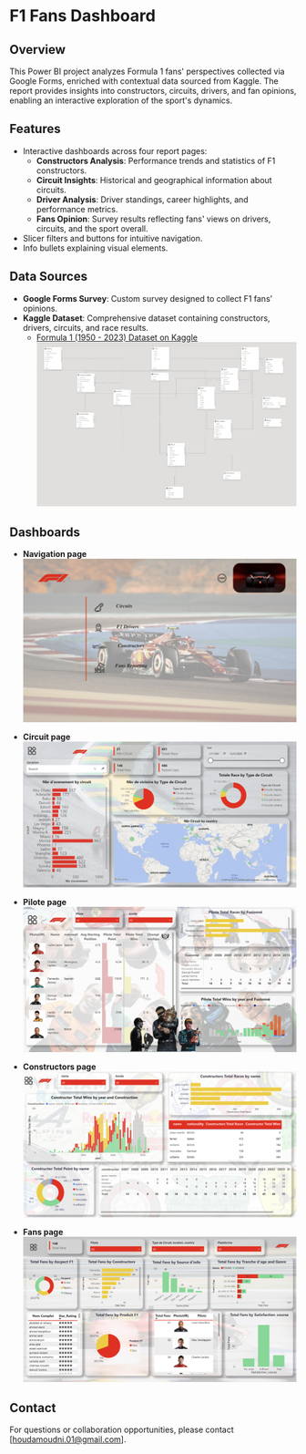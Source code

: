 # F1 Fans Dashboard

## Overview

This Power BI project analyzes Formula 1 fans' perspectives collected via Google Forms, enriched with contextual data sourced from Kaggle. The report provides insights into constructors, circuits, drivers, and fan opinions, enabling an interactive exploration of the sport's dynamics.

## Features

- Interactive dashboards across four report pages:
  - **Constructors Analysis**: Performance trends and statistics of F1 constructors.
  - **Circuit Insights**: Historical and geographical information about circuits.
  - **Driver Analysis**: Driver standings, career highlights, and performance metrics.
  - **Fans Opinion**: Survey results reflecting fans' views on drivers, circuits, and the sport overall.
- Slicer filters and buttons for intuitive navigation.
- Info bullets explaining visual elements.

## Data Sources

- **Google Forms Survey**: Custom survey designed to collect F1 fans’ opinions.
- **Kaggle Dataset**: Comprehensive dataset containing constructors, drivers, circuits, and race results.
  - [Formula 1 (1950 - 2023) Dataset on Kaggle](https://www.kaggle.com/datasets/rohanrao/formula-1-world-championship-1950-2020)
![Alt text](images/data_model.png)

## Dashboards 

- **Navigation page**
![Alt text](images/Dashboards/nav_page.png)

- **Circuit page**
![Alt text](images/Dashboards/circuit_page.png)

- **Pilote page**
![Alt text](images/Dashboards/pilote_page.png)

- **Constructors page**
![Alt text](images/Dashboards/constructors_page.png)

- **Fans page**
![Alt text](images/Dashboards/fans_page.png)

## Contact

For questions or collaboration opportunities, please contact [houdamoudni.01@gmail.com].
